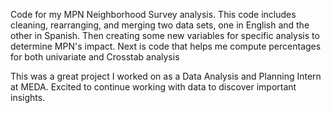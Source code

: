 Code for my MPN Neighborhood Survey analysis. This code includes cleaning, rearranging, and merging two data sets, one in English and the other in Spanish. Then creating some new variables for specific analysis to determine MPN's impact. Next is code that helps me compute percentages for both univariate and Crosstab analysis

This was a great project I worked on as a Data Analysis and Planning Intern at MEDA. Excited to continue working with data to discover important insights. 
